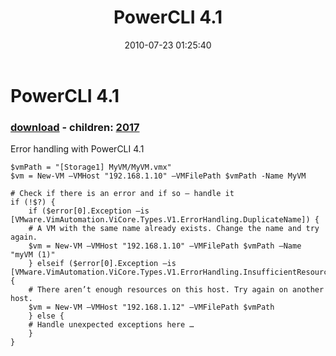 ﻿---
pid:            2016
poster:         Yasen Kalchev
title:          PowerCLI 4.1
date:           2010-07-23 01:25:40
format:         posh
parent:         0
parent:         0
children:       2017
---

# PowerCLI 4.1

### [download](2016.ps1) - children: [2017](2017.md)

Error handling with PowerCLI 4.1

```posh
$vmPath = "[Storage1] MyVM/MyVM.vmx"
$vm = New-VM –VMHost "192.168.1.10" –VMFilePath $vmPath -Name MyVM

# Check if there is an error and if so – handle it
if (!$?) {
    if ($error[0].Exception –is [VMware.VimAutomation.ViCore.Types.V1.ErrorHandling.DuplicateName]) {
	# A VM with the same name already exists. Change the name and try again.
	$vm = New-VM –VMHost "192.168.1.10" –VMFilePath $vmPath –Name "myVM (1)"
    } elseif ($error[0].Exception –is [VMware.VimAutomation.ViCore.Types.V1.ErrorHandling.InsufficientResourcesFault]) {
	# There aren’t enough resources on this host. Try again on another host.
	$vm = New-VM –VMHost "192.168.1.12" –VMFilePath $vmPath
    } else {
	# Handle unexpected exceptions here …
    }
}

```
